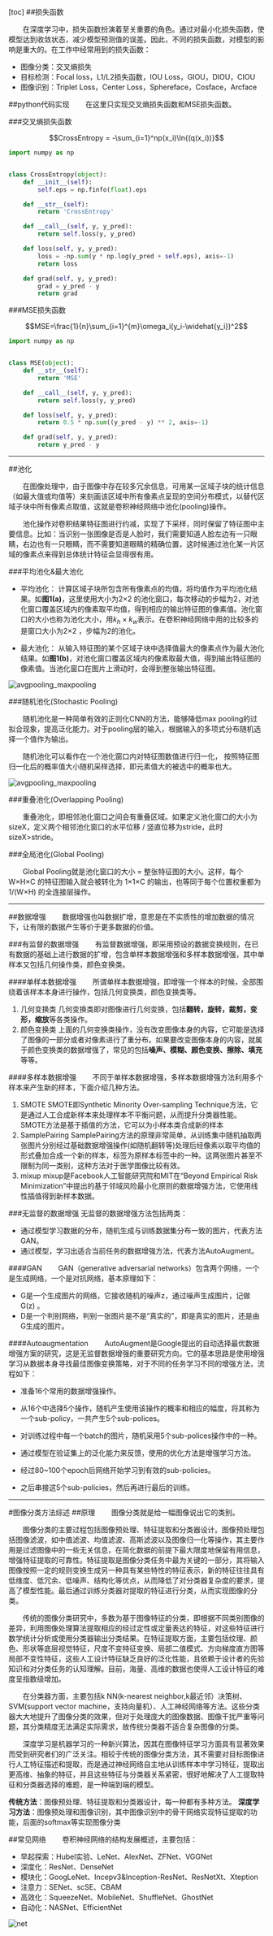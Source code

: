 [toc]
##损失函数

&emsp;&emsp;在深度学习中，损失函数扮演着至关重要的角色。通过对最小化损失函数，使模型达到收敛状态，减少模型预测值的误差。因此，不同的损失函数，对模型的影响是重大的。在工作中经常用到的损失函数：
- 图像分类：交叉熵损失
- 目标检测：Focal loss，L1/L2损失函数，IOU Loss，GIOU，DIOU，CIOU
- 图像识别：Triplet Loss，Center Loss，Sphereface，Cosface，Arcface


##python代码实现
&emsp;&emsp;在这里只实现交叉熵损失函数和MSE损失函数。

###交叉熵损失函数

$$CrossEntropy = -\sum_{i=1}^np(x_i)\ln{(q(x_i))}$$

```python
import numpy as np


class CrossEntropy(object):
    def __init__(self):
        self.eps = np.finfo(float).eps

    def __str__(self):
        return 'CrossEntropy'

    def __call__(self, y, y_pred):
        return self.loss(y, y_pred)

    def loss(self, y, y_pred):
        loss = -np.sum(y * np.log(y_pred + self.eps), axis=-1)
        return loss

    def grad(self, y, y_pred):
        grad = y_pred - y
        return grad
```

###MSE损失函数

$$MSE=\frac{1}{n}\sum_{i=1}^{m}\omega_i(y_i-\widehat{y_i})^2$$

```python
import numpy as np


class MSE(object):
    def __str__(self):
        return 'MSE'

    def __call__(self, y, y_pred):
        return self.loss(y, y_pred)

    def loss(self, y, y_pred):
        return 0.5 * np.sum((y_pred - y) ** 2, axis=-1)

    def grad(self, y, y_pred):
        return y_pred - y
```

***
##池化

&emsp;&emsp;在图像处理中，由于图像中存在较多冗余信息，可用某一区域子块的统计信息（如最大值或均值等）来刻画该区域中所有像素点呈现的空间分布模式，以替代区域子块中所有像素点取值，这就是卷积神经网络中池化(pooling)操作。

&emsp;&emsp;池化操作对卷积结果特征图进行约减，实现了下采样，同时保留了特征图中主要信息。比如：当识别一张图像是否是人脸时，我们需要知道人脸左边有一只眼睛，右边也有一只眼睛，而不需要知道眼睛的精确位置，这时候通过池化某一片区域的像素点来得到总体统计特征会显得很有用。

###平均池化&最大池化

- 平均池化： 计算区域子块所包含所有像素点的均值，将均值作为平均池化结果。如**图1(a)**，这里使用大小为2×2
的池化窗口，每次移动的步幅为2，对池化窗口覆盖区域内的像素取平均值，得到相应的输出特征图的像素值。池化窗口的大小也称为池化大小，用$k_h×k_w$表示。在卷积神经网络中用的比较多的是窗口大小为2×2
，步幅为2的池化。

- 最大池化： 从输入特征图的某个区域子块中选择值最大的像素点作为最大池化结果。如**图1(b)**，对池化窗口覆盖区域内的像素取最大值，得到输出特征图的像素值。当池化窗口在图片上滑动时，会得到整张输出特征图。

![avgpooling_maxpooling](images/avgpooling_maxpooling.png)

###随机池化(Stochastic Pooling)

&emsp;&emsp;随机池化是一种简单有效的正则化CNN的方法，能够降低max pooling的过拟合现象，提高泛化能力。对于pooling层的输入，根据输入的多项式分布随机选择一个值作为输出。

&emsp;&emsp;随机池化可以看作在一个池化窗口内对特征图数值进行归一化， 按照特征图归一化后的概率值大小随机采样选择，即元素值大的被选中的概率也大。

![avgpooling_maxpooling](images/Stochastic%20Pooling.jpeg)

###重叠池化(Overlapping Pooling)

&emsp;&emsp;重叠池化，即相邻池化窗口之间会有重叠区域。如果定义池化窗口的大小为sizeX，定义两个相邻池化窗口的水平位移 / 竖直位移为stride，此时sizeX>stride。

###全局池化(Global Pooling)

&emsp;&emsp;Global Pooling就是池化窗口的大小 = 整张特征图的大小。这样，每个 W×H×C 的特征图输入就会被转化为 1×1×C 的输出，也等同于每个位置权重都为 1/(W×H) 的全连接层操作。

***
##数据增强
&emsp;&emsp;数据增强也叫数据扩增，意思是在不实质性的增加数据的情况下，让有限的数据产生等价于更多数据的价值。

###有监督的数据增强
&emsp;&emsp;有监督数据增强，即采用预设的数据变换规则，在已有数据的基础上进行数据的扩增，包含单样本数据增强和多样本数据增强，其中单样本又包括几何操作类，颜色变换类。

####单样本数据增强
&emsp;&emsp;所谓单样本数据增强，即增强一个样本的时候，全部围绕着该样本本身进行操作，包括几何变换类，颜色变换类等。

1. 几何变换类
   几何变换类即对图像进行几何变换，包括**翻转，旋转，裁剪，变形，缩放**等各类操作。
2.  颜色变换类
   上面的几何变换类操作，没有改变图像本身的内容，它可能是选择了图像的一部分或者对像素进行了重分布。如果要改变图像本身的内容，就属于颜色变换类的数据增强了，常见的包括**噪声、模糊、颜色变换、擦除、填充**等等。

####多样本数据增强
&emsp;&emsp;不同于单样本数据增强，多样本数据增强方法利用多个样本来产生新的样本，下面介绍几种方法。

1. SMOTE
   SMOTE即Synthetic Minority Over-sampling Technique方法，它是通过人工合成新样本来处理样本不平衡问题，从而提升分类器性能。SMOTE方法是基于插值的方法，它可以为小样本类合成新的样本
2. SamplePairing
   SamplePairing方法的原理非常简单，从训练集中随机抽取两张图片分别经过基础数据增强操作(如随机翻转等)处理后经像素以取平均值的形式叠加合成一个新的样本，标签为原样本标签中的一种。这两张图片甚至不限制为同一类别，这种方法对于医学图像比较有效。
3.  mixup
    mixup是Facebook人工智能研究院和MIT在“Beyond Empirical Risk Minimization”中提出的基于邻域风险最小化原则的数据增强方法，它使用线性插值得到新样本数据。

###无监督的数据增强
无监督的数据增强方法包括两类：
- 通过模型学习数据的分布，随机生成与训练数据集分布一致的图片，代表方法GAN。
- 通过模型，学习出适合当前任务的数据增强方法，代表方法AutoAugment。

####GAN
&emsp;&emsp;GAN（generative adversarial networks）包含两个网络，一个是生成网络，一个是对抗网络，基本原理如下：
- G是一个生成图片的网络，它接收随机的噪声z，通过噪声生成图片，记做G(z) 。
- D是一个判别网络，判别一张图片是不是“真实的”，即是真实的图片，还是由G生成的图片。

####Autoaugmentation
&emsp;&emsp;AutoAugment是Google提出的自动选择最优数据增强方案的研究，这是无监督数据增强的重要研究方向。它的基本思路是使用增强学习从数据本身寻找最佳图像变换策略，对于不同的任务学习不同的增强方法，流程如下：

- 准备16个常用的数据增强操作。

- 从16个中选择5个操作，随机产生使用该操作的概率和相应的幅度，将其称为一个sub-policy，一共产生5个sub-polices。

- 对训练过程中每一个batch的图片，随机采用5个sub-polices操作中的一种。

- 通过模型在验证集上的泛化能力来反馈，使用的优化方法是增强学习方法。

- 经过80~100个epoch后网络开始学习到有效的sub-policies。

- 之后串接这5个sub-policies，然后再进行最后的训练。

***
#图像分类方法综述
##原理
&emsp;&emsp;图像分类就是给一幅图像说出它的类别。

&emsp;&emsp;图像分类的主要过程包括图像预处理、特征提取和分类器设计。图像预处理包括图像滤波，如中值滤波、均值滤波、高斯滤波以及图像归一化等操作，其主要作用是过滤图像中的一些无关信息，在简化数据的前提下最大限度地保留有用信息，增强特征提取的可靠性。特征提取是图像分类任务中最为关键的一部分，其将输入图像按照一定的规则变换生成另一种具有某些特性的特征表示，新的特征往往具有低维度、低冗余、低噪声、结构化等优点，从而降低了对分类器复杂度的要求，提高了模型性能。最后通过训练分类器对提取的特征进行分类，从而实现图像的分类。

&emsp;&emsp;传统的图像分类研究中，多数为基于图像特征的分类，即根据不同类别图像的差异，利用图像处理算法提取相应的经过定性或定量表达的特征，对这些特征进行数学统计分析或使用分类器输出分类结果。在特征提取方面，主要包括纹理、颜色、形状等底层视觉特征，尺度不变特征变换、局部二值模式、方向梯度直方图等局部不变性特征，这些人工设计特征缺乏良好的泛化性能，且依赖于设计者的先验知识和对分类任务的认知理解。目前，海量、高维的数据也使得人工设计特征的难度呈指数级增加。

&emsp;&emsp;在分类器方面，主要包括k NN(k-nearest neighbor,k最近邻）决策树、SVM(support vector machine，支持向量机）、人工神经网络等方法。这些分类器大大地提升了图像分类的效果，但对于处理庞大的图像数据、图像干扰严重等问题，其分类精度无法满足实际需求，故传统分类器不适合复杂图像的分类。

&emsp;&emsp;深度学习是机器学习的一种新兴算法，因其在图像特征学习方面具有显著效果而受到研究者们的广泛关注。相较于传统的图像分类方法，其不需要对目标图像进行人工特征描述和提取，而是通过神经网络自主地从训练样本中学习特征，提取出更高维、抽象的特征，并且这些特征与分类器关系紧密，很好地解决了人工提取特征和分类器选择的难题，是一种端到端的模型。

**传统方法**：图像预处理、特征提取和分类器设计，每一种都有多种方法。
**深度学习方法**：图像预处理和图像识别，其中图像识别中的骨干网络实现特征提取的功能，后面的softmax等实现图像分类

##常见网络
&emsp;&emsp;卷积神经网络的结构发展概述，主要包括：
- 早起探索：Hubel实验、LeNet、AlexNet、ZFNet、VGGNet
- 深度化：ResNet、DenseNet
- 模块化：GoogLeNet、Incepv3&Inception-ResNet、ResNetXt、Xteption
- 注意力：SENet、scSE、CBAM
- 高效化：SqueezeNet、MobileNet、ShuffleNet、GhostNet
- 自动化：NASNet、EfficientNet

![net](images/net.png)

